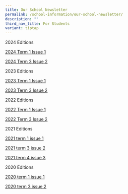 ```yaml
---
title: Our School Newsletter
permalink: /school-information/our-school-newsletter/
description: ""
third_nav_title: For Students
variant: tiptap
---
```

<p>2024 Editions</p>
<p><a href="/files/Newsletter by Vibes/2024_Vibes_Vol_1.pdf" rel="noopener nofollow" target="_blank">2024 Term 1 Issue 1</a>
</p>
<p><a href="/files/Newsletter by Vibes/2024_Vibes_Vol_2.pdf" rel="noopener nofollow" target="_blank">2024 Term 3 Issue 2</a>
</p>
<p>2023 Editions</p>
<p><a href="/files/Newsletter by Vibes/Vibes_Newsletter_2023_Vol_1_compressed.pdf" rel="noopener nofollow" target="_blank">2023 Term 1 Issue 1</a>
</p>
<p><a href="/files/Newsletter by Vibes/Vibes_Newsletter_2023_Vol_2_compressed.pdf" rel="noopener nofollow" target="_blank">2023 Term 3 Issue 2</a>
</p>
<p>2022 Editions</p>
<p><a href="/files/Newsletter%20by%20Vibes/Vibes-2022-issue-1.pdf" rel="noopener noreferrer nofollow" target="_blank">2022 Term 1 Issue 1</a>
</p>
<p><a href="https://evergreensec.moe.edu.sg/wp-content/uploads/2022/08/Vibes-2022-Newsletter-2nd-Edition.pdf" rel="noopener noreferrer nofollow" target="_blank">2022 Term 3 Issue 2</a>
</p>
<p>2021 Editions</p>
<p><a href="/files/Newsletter%20by%20Vibes/2021-term-1-issue-1.pdf" rel="noopener noreferrer nofollow" target="_blank">2021 term 1 issue 1</a>
</p>
<p><a href="/files/Newsletter%20by%20Vibes/2021-Newsletter-2.pdf" rel="noopener noreferrer nofollow" target="_blank">2021 term 3 issue 2</a>
</p>
<p><a href="/files/Newsletter%20by%20Vibes/Oct-2021-mini-newsletter.pdf" rel="noopener noreferrer nofollow" target="_blank">2021 term 4 issue 3</a>
</p>
<p>2020 Editions</p>
<p><a href="/files/Newsletter%20by%20Vibes/2021-term-1-issue-1%20(1).pdf" rel="noopener noreferrer nofollow" target="_blank">2020 term 1 issue 1</a>
</p>
<p><a href="/files/Newsletter%20by%20Vibes/2020-term-3-issue-2-.pdf" rel="noopener noreferrer nofollow" target="_blank">2020 term 3 issue 2</a>
</p>